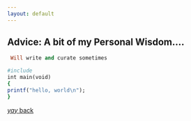 ```yaml
---
layout: default
---
```


## Advice: A bit of my Personal Wisdom....



```ruby
 Will write and curate sometimes

#include
int main(void)
{
printf("hello, world\n");
}
```

[_yay_ back](./)

